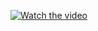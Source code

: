 [![Watch the video](https://i.stack.imgur.com/Vp2cE.png)]([https://youtu.be/zVu3brhlp4M](https://youtu.be/zVu3brhlp4M)https://youtu.be/zVu3brhlp4M)
